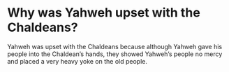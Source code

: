 # Why was Yahweh upset with the Chaldeans?

Yahweh was upset with the Chaldeans because although Yahweh gave his people into the Chaldean’s hands, they showed Yahweh’s people no mercy and placed a very heavy yoke on the old people.
